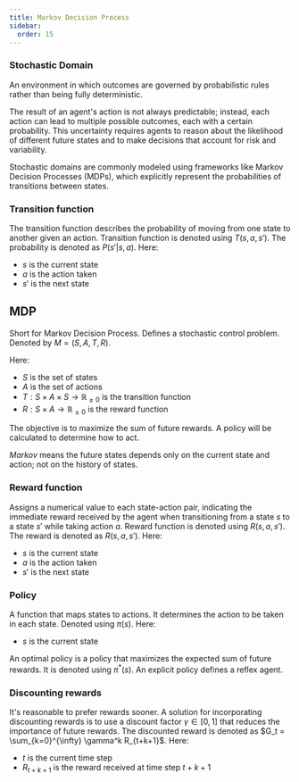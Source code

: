 ```yaml
---
title: Markov Decision Process
sidebar:
  order: 15
---
```


### Stochastic Domain

An environment in which outcomes are governed by probabilistic rules rather than being fully deterministic.

The result of an agent's action is not always predictable; instead, each action can lead to multiple possible outcomes, each with a certain probability. This uncertainty requires agents to reason about the likelihood of different future states and to make decisions that account for risk and variability.

Stochastic domains are commonly modeled using frameworks like Markov Decision Processes (MDPs), which explicitly represent the probabilities of transitions between states.

### Transition function

The transition function describes the probability of moving from one state to another given an action. Transition function is denoted using $T(s,a,s')$. The probability is denoted as $P(s'|s,a)$. Here:
- $s$ is the current state
- $a$ is the action taken
- $s'$ is the next state

## MDP

Short for Markov Decision Process. Defines a stochastic control problem. Denoted by $M=(S,A,T,R)$.

Here:
- $S$ is the set of states
- $A$ is the set of actions
- $T: S \times A \times S \rightarrow \mathbb{R}_{\ge 0}$ is the transition function
- $R: S \times A \rightarrow \mathbb{R}_{\ge 0}$ is the reward function

The objective is to maximize the sum of future rewards. A policy will be calculated to determine how to act.

_Markov_ means the future states depends only on the current state and action; not on the history of states.

### Reward function

Assigns a numerical value to each state-action pair, indicating the immediate reward received by the agent when transitioning from a state $s$ to a state $s'$ while taking action $a$. Reward function is denoted using $R(s,a,s')$. The reward is denoted as $R(s,a,s')$. Here:
- $s$ is the current state
- $a$ is the action taken
- $s'$ is the next state

### Policy

A function that maps states to actions. It determines the action to be taken in each state. Denoted using $\pi(s)$. Here:
- $s$ is the current state

An optimal policy is a policy that maximizes the expected sum of future rewards. It is denoted using $\pi^*(s)$. An explicit policy defines a reflex agent.

### Discounting rewards

It's reasonable to prefer rewards sooner. A solution for incorporating discounting rewards is to use a discount factor $\gamma \in [0,1]$ that reduces the importance of future rewards. The discounted reward is denoted as $G_t = \sum_{k=0}^{\infty} \gamma^k R_{t+k+1}$. Here:
- $t$ is the current time step
- $R_{t+k+1}$ is the reward received at time step $t+k+1$
